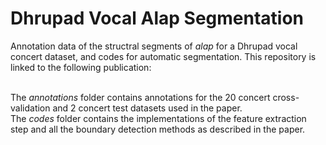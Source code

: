 # Dhrupad Vocal Alap Segmentation
Annotation data of the structral segments of *alap* for a Dhrupad vocal concert dataset, and codes for automatic segmentation. This
repository is linked to the following publication: </br> </br>

The *annotations* folder contains annotations for the 20 concert cross-validation and 2 concert test datasets used in the paper. </br>
The *codes* folder contains the implementations of the feature extraction step and all the boundary detection methods as described in the paper. 
